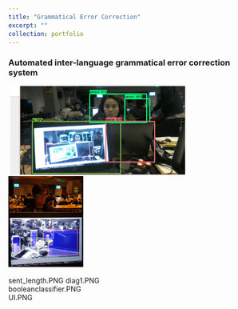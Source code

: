```yaml
---
title: "Grammatical Error Correction"
excerpt: ""
collection: portfolio
---
```


### Automated inter-language grammatical error correction system

<img width="150" src=""> <img width="350" src="/images/ba06d3445330501_2205033879773905_1146807820524453888_n.jpg" > <img width="150" src="/images/moverioimage.PNG">

sent_length.PNG	
diag1.PNG	
booleanclassifier.PNG	
UI.PNG
